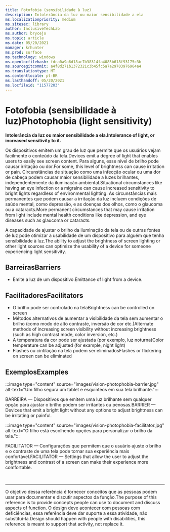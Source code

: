 ```yaml
---
title: Fotofobia (sensibilidade à luz)
description: Intolerância da luz ou maior sensibilidade a ela
ms.localizationpriority: medium
ms.sitesec: library
author: InclusiveTechLab
ms.author: brycejo
ms.topic: article
ms.date: 05/20/2021
manager: krhunter
ms.prod: surface
ms.technology: windows
ms.openlocfilehash: fdca0a9a6d18ac7b38314fa4085b618f93175c3b
ms.sourcegitcommit: a4f8d271b1372321c3b45fc5a7a29703976964a4
ms.translationtype: MT
ms.contentlocale: pt-BR
ms.lasthandoff: 05/20/2021
ms.locfileid: "11577203"
---
```

# <a name="photophobia-light-sensitivity"></a><span data-ttu-id="c5fbe-103">Fotofobia (sensibilidade à luz)</span><span class="sxs-lookup"><span data-stu-id="c5fbe-103">Photophobia (light sensitivity)</span></span>

**<span data-ttu-id="c5fbe-104">Intolerância da luz ou maior sensibilidade a ela.</span><span class="sxs-lookup"><span data-stu-id="c5fbe-104">Intolerance of light, or increased sensitivity to it.</span></span>**

<span data-ttu-id="c5fbe-105">Os dispositivos emitem um grau de luz que permite que os usuários vejam facilmente o conteúdo da tela.</span><span class="sxs-lookup"><span data-stu-id="c5fbe-105">Devices emit a degree of light that enables users to easily see screen content.</span></span> <span data-ttu-id="c5fbe-106">Para alguns, esse nível de brilho pode causar irritação ou dor.</span><span class="sxs-lookup"><span data-stu-id="c5fbe-106">For some, this level of brightness can cause irritation or pain.</span></span> <span data-ttu-id="c5fbe-107">Circunstâncias de situação como uma infecção ocular ou uma dor de cabeça podem causar maior sensibilidade a luzes brilhantes, independentemente da iluminação ambiental.</span><span class="sxs-lookup"><span data-stu-id="c5fbe-107">Situational circumstances like having an eye infection or a migraine can cause increased sensitivity to bright lights regardless of environmental lighting.</span></span> <span data-ttu-id="c5fbe-108">As circunstâncias mais permanentes que podem causar a irritação da luz incluem condições de saúde mental, como depressão, e as doenças dos olhos, como o glaucoma ou a cataracts.</span><span class="sxs-lookup"><span data-stu-id="c5fbe-108">More permanent circumstances that may cause irritation from light include mental health conditions like depression, and eye diseases such as glaucoma or cataracts.</span></span>

<span data-ttu-id="c5fbe-109">A capacidade de ajustar o brilho da iluminação da tela ou de outras fontes de luz pode otimizar a usabilidade de um dispositivo para alguém que tenha sensibilidade à luz.</span><span class="sxs-lookup"><span data-stu-id="c5fbe-109">The ability to adjust the brightness of screen lighting or other light sources can optimize the usability of a device for someone experiencing light sensitivity.</span></span>

## <a name="barriers"></a><span data-ttu-id="c5fbe-110">Barreiras</span><span class="sxs-lookup"><span data-stu-id="c5fbe-110">Barriers</span></span>
* <span data-ttu-id="c5fbe-111">Emite a luz de um dispositivo.</span><span class="sxs-lookup"><span data-stu-id="c5fbe-111">Emittance of light from a device.</span></span>

## <a name="facilitators"></a><span data-ttu-id="c5fbe-112">Facilitadores</span><span class="sxs-lookup"><span data-stu-id="c5fbe-112">Facilitators</span></span>
* <span data-ttu-id="c5fbe-113">O brilho pode ser controlado na tela</span><span class="sxs-lookup"><span data-stu-id="c5fbe-113">Brightness can be controlled on screen</span></span>
* <span data-ttu-id="c5fbe-114">Métodos alternativos de aumentar a visibilidade da tela sem aumentar o brilho (como modo de alto contraste, inversão de cor etc.)</span><span class="sxs-lookup"><span data-stu-id="c5fbe-114">Alternate methods of increasing screen visibility without increasing brightness (such as high contrast mode, color inversion, etc.)</span></span>
* <span data-ttu-id="c5fbe-115">A temperatura da cor pode ser ajustada (por exemplo, luz noturna)</span><span class="sxs-lookup"><span data-stu-id="c5fbe-115">Color temperature can be adjusted (for example, night light)</span></span>
* <span data-ttu-id="c5fbe-116">Flashes ou cintilação na tela podem ser eliminados</span><span class="sxs-lookup"><span data-stu-id="c5fbe-116">Flashes or flickering on screen can be eliminated</span></span>


## <a name="examples"></a><span data-ttu-id="c5fbe-117">Exemplos</span><span class="sxs-lookup"><span data-stu-id="c5fbe-117">Examples</span></span>

:::image type="content" source="images/vision-photophobia-barrier.jpg" alt-text="Um filho segura um tablet e esquínteos em sua tela brilhante.":::

<span data-ttu-id="c5fbe-119">BARREIRA — Dispositivos que emitem uma luz brilhante sem qualquer opção para ajustar o brilho podem ser irritantes ou penosas.</span><span class="sxs-lookup"><span data-stu-id="c5fbe-119">BARRIER — Devices that emit a bright light without any options to adjust brightness can be irritating or painful.</span></span>


:::image type="content" source="images/vision-photophobia-facilitator.jpg" alt-text="O filho está escolhendo opções para personalizar o brilho da tela.":::

<span data-ttu-id="c5fbe-121">FACILITATOR — Configurações que permitem que o usuário ajuste o brilho e o contraste de uma tela pode tornar sua experiência mais confortável.</span><span class="sxs-lookup"><span data-stu-id="c5fbe-121">FACILITATOR — Settings that allow the user to adjust the brightness and contrast of a screen can make their experience more comfortable.</span></span>

&nbsp;

[comment]: # (Instrução Footer)
___
<span data-ttu-id="c5fbe-123">O objetivo dessa referência é fornecer conceitos que as pessoas podem usar para documentar e discutir aspectos da função.</span><span class="sxs-lookup"><span data-stu-id="c5fbe-123">The purpose of this reference is to provide concepts people can use to document and discuss aspects of function.</span></span> <span data-ttu-id="c5fbe-124">O design deve acontecer com pessoas com deficiências, essa referência deve dar suporte a essa atividade, não substituí-la.</span><span class="sxs-lookup"><span data-stu-id="c5fbe-124">Design should happen with people with disabilities, this reference is meant to support that activity, not replace it.</span></span> 